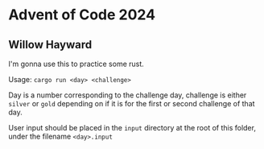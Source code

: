# Advent of Code 2024
## Willow Hayward

I'm gonna use this to practice some rust.

Usage: `cargo run <day> <challenge>`


Day is a number corresponding to the challenge day, challenge is either `silver` or `gold` depending on if it is for the first or second challenge of that day.

User input should be placed in the `input` directory at the root of this folder, under the filename `<day>.input` 
